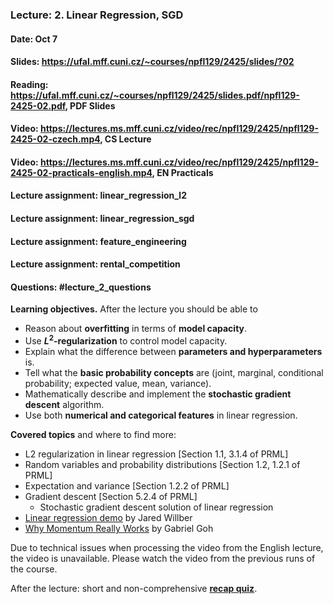 ### Lecture: 2. Linear Regression, SGD
#### Date: Oct 7
#### Slides: https://ufal.mff.cuni.cz/~courses/npfl129/2425/slides/?02
#### Reading: https://ufal.mff.cuni.cz/~courses/npfl129/2425/slides.pdf/npfl129-2425-02.pdf, PDF Slides
#### Video: https://lectures.ms.mff.cuni.cz/video/rec/npfl129/2425/npfl129-2425-02-czech.mp4, CS Lecture
#### Video: https://lectures.ms.mff.cuni.cz/video/rec/npfl129/2425/npfl129-2425-02-practicals-english.mp4, EN Practicals
#### Lecture assignment: linear_regression_l2
#### Lecture assignment: linear_regression_sgd
#### Lecture assignment: feature_engineering
#### Lecture assignment: rental_competition
#### Questions: #lecture_2_questions

**Learning objectives.** After the lecture you should be able to

- Reason about **overfitting** in terms of **model capacity**.
- Use **$L^2$-regularization** to control model capacity.
- Explain what the difference between **parameters and hyperparameters** is.
- Tell what the **basic probability concepts** are (joint, marginal, conditional probability; expected value, mean, variance).
- Mathematically describe and implement the **stochastic gradient descent** algorithm.
- Use both **numerical and categorical features** in linear regression.

**Covered topics** and where to find more:

- L2 regularization in linear regression [Section 1.1, 3.1.4 of PRML]
- Random variables and probability distributions [Section 1.2, 1.2.1 of PRML]
- Expectation and variance [Section 1.2.2 of PRML]
- Gradient descent [Section 5.2.4 of PRML]
  - Stochastic gradient descent solution of linear regression
- [Linear regression demo](https://mlu-explain.github.io/linear-regression) by Jared Willber
- [Why Momentum Really Works](https://distill.pub/2017/momentum/) by Gabriel Goh

Due to technical issues when processing the video from the English lecture, the video is unavailable. Please watch the video from the previous runs of the course.

After the lecture: short and non-comprehensive [**recap quiz**](http://quest.ms.mff.cuni.cz/class-quiz/quiz/ml_intro_lect02).
